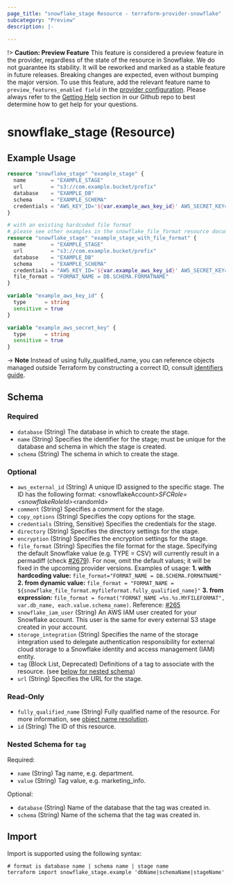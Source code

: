 ```yaml
---
page_title: "snowflake_stage Resource - terraform-provider-snowflake"
subcategory: "Preview"
description: |-
  
---
```


!> **Caution: Preview Feature** This feature is considered a preview feature in the provider, regardless of the state of the resource in Snowflake. We do not guarantee its stability. It will be reworked and marked as a stable feature in future releases. Breaking changes are expected, even without bumping the major version. To use this feature, add the relevant feature name to `preview_features_enabled field` in the [provider configuration](https://registry.terraform.io/providers/Snowflake-Labs/snowflake/latest/docs#schema). Please always refer to the [Getting Help](https://github.com/Snowflake-Labs/terraform-provider-snowflake?tab=readme-ov-file#getting-help) section in our Github repo to best determine how to get help for your questions.

# snowflake_stage (Resource)



## Example Usage

```terraform
resource "snowflake_stage" "example_stage" {
  name        = "EXAMPLE_STAGE"
  url         = "s3://com.example.bucket/prefix"
  database    = "EXAMPLE_DB"
  schema      = "EXAMPLE_SCHEMA"
  credentials = "AWS_KEY_ID='${var.example_aws_key_id}' AWS_SECRET_KEY='${var.example_aws_secret_key}'"
}

# with an existing hardcoded file format
# please see other examples in the snowflake_file_format resource documentation
resource "snowflake_stage" "example_stage_with_file_format" {
  name        = "EXAMPLE_STAGE"
  url         = "s3://com.example.bucket/prefix"
  database    = "EXAMPLE_DB"
  schema      = "EXAMPLE_SCHEMA"
  credentials = "AWS_KEY_ID='${var.example_aws_key_id}' AWS_SECRET_KEY='${var.example_aws_secret_key}'"
  file_format = "FORMAT_NAME = DB.SCHEMA.FORMATNAME"
}

variable "example_aws_key_id" {
  type      = string
  sensitive = true
}

variable "example_aws_secret_key" {
  type      = string
  sensitive = true
}
```

-> **Note** Instead of using fully_qualified_name, you can reference objects managed outside Terraform by constructing a correct ID, consult [identifiers guide](../guides/identifiers_rework_design_decisions#new-computed-fully-qualified-name-field-in-resources).
<!-- TODO(SNOW-1634854): include an example showing both methods-->

<!-- schema generated by tfplugindocs -->
## Schema

### Required

- `database` (String) The database in which to create the stage.
- `name` (String) Specifies the identifier for the stage; must be unique for the database and schema in which the stage is created.
- `schema` (String) The schema in which to create the stage.

### Optional

- `aws_external_id` (String) A unique ID assigned to the specific stage. The ID has the following format: &lt;snowflakeAccount&gt;_SFCRole=&lt;snowflakeRoleId&gt;_&lt;randomId&gt;
- `comment` (String) Specifies a comment for the stage.
- `copy_options` (String) Specifies the copy options for the stage.
- `credentials` (String, Sensitive) Specifies the credentials for the stage.
- `directory` (String) Specifies the directory settings for the stage.
- `encryption` (String) Specifies the encryption settings for the stage.
- `file_format` (String) Specifies the file format for the stage. Specifying the default Snowflake value (e.g. TYPE = CSV) will currently result in a permadiff (check [#2679](https://github.com/Snowflake-Labs/terraform-provider-snowflake/issues/2679)). For now, omit the default values; it will be fixed in the upcoming provider versions. Examples of usage: <b>1. with hardcoding value:</b> `file_format="FORMAT_NAME = DB.SCHEMA.FORMATNAME"` <b>2. from dynamic value:</b> `file_format = "FORMAT_NAME = ${snowflake_file_format.myfileformat.fully_qualified_name}"` <b>3. from expression:</b> `file_format = format("FORMAT_NAME =%s.%s.MYFILEFORMAT", var.db_name, each.value.schema_name)`. Reference: [#265](https://github.com/Snowflake-Labs/terraform-provider-snowflake/issues/265)
- `snowflake_iam_user` (String) An AWS IAM user created for your Snowflake account. This user is the same for every external S3 stage created in your account.
- `storage_integration` (String) Specifies the name of the storage integration used to delegate authentication responsibility for external cloud storage to a Snowflake identity and access management (IAM) entity.
- `tag` (Block List, Deprecated) Definitions of a tag to associate with the resource. (see [below for nested schema](#nestedblock--tag))
- `url` (String) Specifies the URL for the stage.

### Read-Only

- `fully_qualified_name` (String) Fully qualified name of the resource. For more information, see [object name resolution](https://docs.snowflake.com/en/sql-reference/name-resolution).
- `id` (String) The ID of this resource.

<a id="nestedblock--tag"></a>
### Nested Schema for `tag`

Required:

- `name` (String) Tag name, e.g. department.
- `value` (String) Tag value, e.g. marketing_info.

Optional:

- `database` (String) Name of the database that the tag was created in.
- `schema` (String) Name of the schema that the tag was created in.

## Import

Import is supported using the following syntax:

```shell
# format is database name | schema name | stage name
terraform import snowflake_stage.example 'dbName|schemaName|stageName'
```
